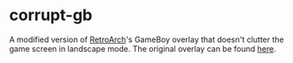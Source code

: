 # corrupt-gb
A modified version of [RetroArch](https://github.com/libretro/RetroArch)'s GameBoy overlay that doesn't clutter the game screen in landscape mode.
The original overlay can be found [here](https://github.com/libretro/common-overlays/tree/master/gamepads/gameboy).
